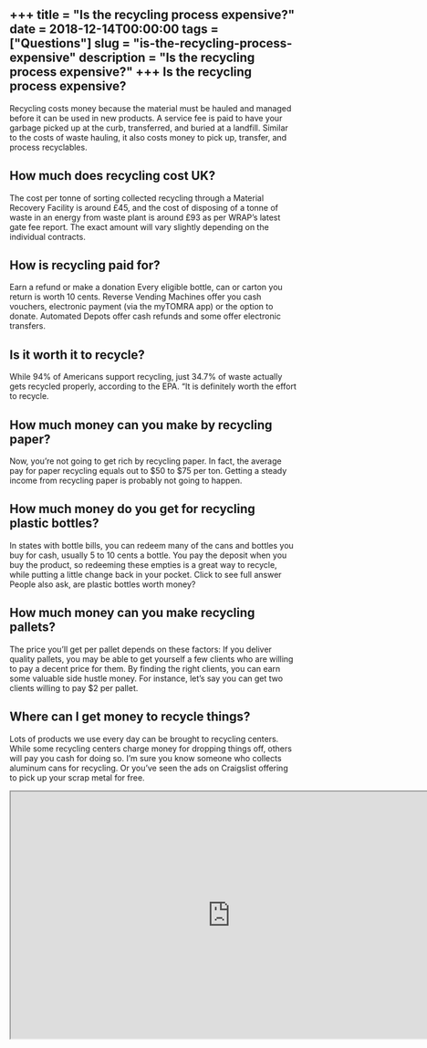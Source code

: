 +++
title = "Is the recycling process expensive?"
date = 2018-12-14T00:00:00
tags = ["Questions"]
slug = "is-the-recycling-process-expensive"
description = "Is the recycling process expensive?"
+++
Is the recycling process expensive?
-----------------------------------

Recycling costs money because the material must be hauled and managed before it can be used in new products. A service fee is paid to have your garbage picked up at the curb, transferred, and buried at a landfill. Similar to the costs of waste hauling, it also costs money to pick up, transfer, and process recyclables.

How much does recycling cost UK?
--------------------------------

The cost per tonne of sorting collected recycling through a Material Recovery Facility is around £45, and the cost of disposing of a tonne of waste in an energy from waste plant is around £93 as per WRAP’s latest gate fee report. The exact amount will vary slightly depending on the individual contracts.

How is recycling paid for?
--------------------------

Earn a refund or make a donation Every eligible bottle, can or carton you return is worth 10 cents. Reverse Vending Machines offer you cash vouchers, electronic payment (via the myTOMRA app) or the option to donate. Automated Depots offer cash refunds and some offer electronic transfers.

Is it worth it to recycle?
--------------------------

While 94% of Americans support recycling, just 34.7% of waste actually gets recycled properly, according to the EPA. “It is definitely worth the effort to recycle.

How much money can you make by recycling paper?
-----------------------------------------------

Now, you’re not going to get rich by recycling paper. In fact, the average pay for paper recycling equals out to $50 to $75 per ton. Getting a steady income from recycling paper is probably not going to happen.

How much money do you get for recycling plastic bottles?
--------------------------------------------------------

In states with bottle bills, you can redeem many of the cans and bottles you buy for cash, usually 5 to 10 cents a bottle. You pay the deposit when you buy the product, so redeeming these empties is a great way to recycle, while putting a little change back in your pocket. Click to see full answer People also ask, are plastic bottles worth money?

How much money can you make recycling pallets?
----------------------------------------------

The price you’ll get per pallet depends on these factors: If you deliver quality pallets, you may be able to get yourself a few clients who are willing to pay a decent price for them. By finding the right clients, you can earn some valuable side hustle money. For instance, let’s say you can get two clients willing to pay $2 per pallet.

Where can I get money to recycle things?
----------------------------------------

Lots of products we use every day can be brought to recycling centers. While some recycling centers charge money for dropping things off, others will pay you cash for doing so. I’m sure you know someone who collects aluminum cans for recycling. Or you’ve seen the ads on Craigslist offering to pick up your scrap metal for free.

<iframe allow="accelerometer; autoplay; clipboard-write; encrypted-media; gyroscope; picture-in-picture" allowfullscreen="" class="__youtube_prefs__  epyt-is-override  no-lazyload" data-no-lazy="1" data-origheight="433" data-origwidth="770" data-skipgform_ajax_framebjll="" height="433" id="_ytid_48912" loading="lazy" src="https://www.youtube.com/embed/Au3MTQ_Fv3A?enablejsapi=1&autoplay=0&cc_load_policy=0&cc_lang_pref=&iv_load_policy=1&loop=0&modestbranding=0&rel=1&fs=1&playsinline=0&autohide=2&theme=dark&color=red&controls=1&" title="YouTube player" width="770"></iframe>